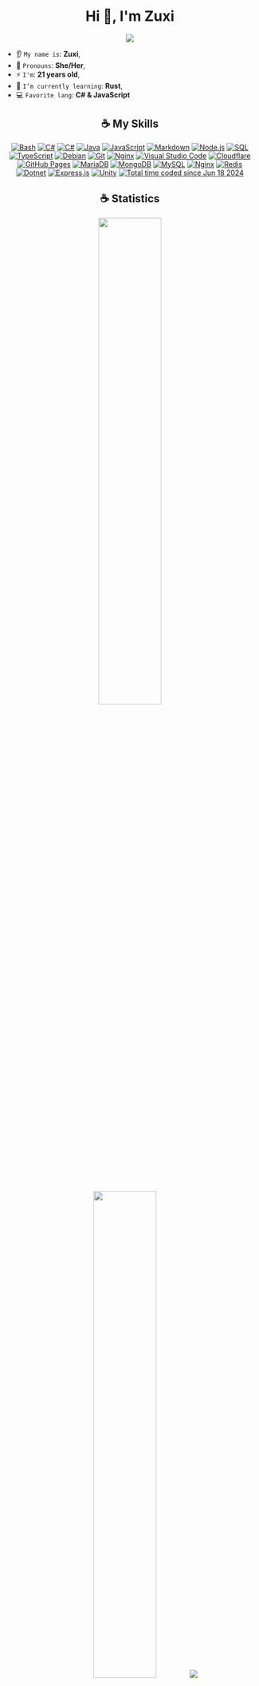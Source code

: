 <h1 align="center">Hi 👋, I'm Zuxi</h1>

<p align="center">
    <img src="https://komarev.com/ghpvc/?username=imzuxi&color=E64DB8"/>
</p>

* 👂 `My name is`: **Zuxi**,
* 👩 `Pronouns`: **She/Her**,
* ⚡ `I'm`: **21 years old**,
* 🌱 `I’m currently learning`: **Rust**,
* 💻 `Favorite lang`: **C# & JavaScript**  



<h2 align="center">☕ My Skills</h2>

<p align="center">
<a href="https://github.com/search?q=user%3Aimzuxi+language%3Abash"><img alt="Bash" src="https://img.shields.io/badge/Bash-121011.svg?logo=gnu-bash&logoColor=white"></a>
<a href="https://github.com/search?q=user%3Aimzuxi+language%3Acsharp"><img alt="C#" src="https://custom-icon-badges.demolab.com/badge/C%23-68217A.svg?logo=cs2&logoColor=white"></a>
<a href="https://github.com/search?q=user%3Aimzuxi+language%3AC++"><img alt="C#" src="https://custom-icon-badges.demolab.com/badge/C++-68217A.svg?logo=cplusplus&logoColor=white"></a>
<a href="https://github.com/search?q=user%3Aimzuxi+language%3Ajava"><img alt="Java" src="https://custom-icon-badges.demolab.com/badge/Java-007396.svg?logo=java&logoColor=white"></a>
<a href="https://github.com/search?q=user%3Aimzuxi+language%3Ajavascript"><img alt="JavaScript" src="https://img.shields.io/badge/JavaScript-F7DF1E.svg?logo=javascript&logoColor=black"></a>
<a href="https://github.com/search?q=user%3Aimzuxi+language%3Amarkdown"><img alt="Markdown" src="https://img.shields.io/badge/Markdown-000000.svg?logo=markdown&logoColor=white"></a>
<a href="https://github.com/search?q=user%3Aimzuxi+language%3Ajavascript"><img alt="Node.js" src="https://img.shields.io/badge/Node.js-43853D.svg?logo=node.js&logoColor=white"></a>
<a href="https://github.com/search?q=user%3Aimzuxi+language%3Asql"><img alt="SQL" src="https://custom-icon-badges.demolab.com/badge/SQL-025E8C.svg?logo=database&logoColor=white"></a>
<a href="https://github.com/search?q=user%3Aimzuxi+language%3AtypeScript"><img alt="TypeScript" src="https://img.shields.io/badge/TypeScript-007ACC.svg?logo=typescript&logoColor=white"></a>
<a href="#"><img alt="Debian" src="https://img.shields.io/badge/Debian-A81D33.svg?logo=debian&logoColor=white"></a>
<a href="#"><img alt="Git" src="https://img.shields.io/badge/Git-F05033.svg?logo=git&logoColor=white"></a>
<a href="#"><img alt="Nginx" src="https://img.shields.io/badge/Nginx-009639.svg?logo=nginx&logoColor=white"></a>
<a href="#"><img alt="Visual Studio Code" src="https://img.shields.io/badge/Visual%20Studio%20Code-0078d7.svg?logo=visual-studio-code&logoColor=white"></a>
<a href="#"><img alt="Cloudflare" src="https://img.shields.io/badge/Cloudflare-F38020.svg?logo=cloudflare&logoColor=white"></a>
<a href="#"><img alt="GitHub Pages" src="https://img.shields.io/badge/GitHub%20Pages-327FC7.svg?logo=github&logoColor=white"></a>
<a href="#"><img alt="MariaDB" src="https://img.shields.io/badge/MariaDB-003545.svg?logo=mariadb&logoColor=white"></a>
<a href="#"><img alt="MongoDB" src="https://img.shields.io/badge/MongoDB-47A248.svg?logo=mongodb&logoColor=white"></a>
<a href="#"><img alt="MySQL" src="https://img.shields.io/badge/MySQL-00f.svg?logo=mysql&logoColor=white"></a>
<a href="#"><img alt="Nginx" src="https://img.shields.io/badge/Nginx-009639.svg?logo=nginx&logoColor=white"></a>
<a href="#"><img alt="Redis" src="https://img.shields.io/badge/Redis-DC382D.svg?logo=redis&logoColor=white"></a>
<a href="#"><img alt="Dotnet" src="https://img.shields.io/badge/Dotnet-512BD4.svg?logo=dotnet&logoColor=white"></a>
<a href="#"><img alt="Express.js" src="https://img.shields.io/badge/Express-404d59.svg?logo=express&logoColor=white"></a>
<a href="#"><img alt="Unity" src="https://img.shields.io/badge/Unity-404d59.svg?logo=Unity&logoColor=white"></a>
<a href="https://wakatime.com/@a36f29cf-d3d5-48d7-baef-5eacac5312fb"><img src="https://wakatime.com/badge/user/a36f29cf-d3d5-48d7-baef-5eacac5312fb.svg" alt="Total time coded since Jun 18 2024" /></a>

</p>


<h2 align="center">☕ Statistics</h2>

<p align="center">
  <img height="50%" width="auto" src ="https://github-readme-stats.vercel.app/api?username=imzuxi&show_icons=true&count_private=true&theme=material-palenight&hide_border=true&hide=issues,contribs&bg_color=00000000">
  <img height="50%" width="auto" src ="https://github-readme-stats.vercel.app/api/top-langs/?username=imzuxi&layout=compact&hide_border=true&theme=material-palenight&bg_color=00000000&langs_count=6&hide=jupyter%20notebook,tex,css,php&exclude_repo=Pacman-AI">
  <img src ="https://github-readme-streak-stats.herokuapp.com?user=imzuxi&theme=material-palenight&hide_border=true&background=FFFFFF00">
</p>

<h2 align="center">Connect With Me</h2>
<p align="center">
<a href="https://twitter.com/imzuxi" target="blank"><img align="center" src="https://raw.githubusercontent.com/rahuldkjain/github-profile-readme-generator/master/src/images/icons/Social/twitter.svg" alt="imzuxi" height="30" width="40" /></a>
<a href="https://discord.gg/nXHA2pVcQV" target="blank"><img align="center" src="https://raw.githubusercontent.com/rahuldkjain/github-profile-readme-generator/master/src/images/icons/Social/discord.svg" alt="nXHA2pVcQV" height="30" width="40" /></a>
</p>

<h2 align="center">Support me and my work :)</h2>

<div align="center">
  <p>
    <a href="https://ko-fi.com/imzuxi">
      <img src="https://cdn.ko-fi.com/cdn/kofi3.png?v=3" height="50" width="210" alt="imzuxi" />
    </a>
  </p>
</div>


